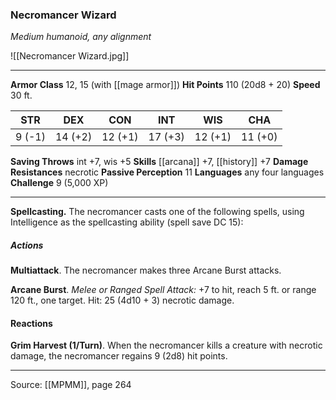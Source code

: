 ### Necromancer Wizard
_Medium humanoid, any alignment_

![[Necromancer Wizard.jpg]]




---

**Armor Class** 12, 15 (with [[mage armor]])
**Hit Points** 110 (20d8 + 20)
**Speed** 30 ft.

| STR     | DEX     | CON     | INT     | WIS     | CHA     |
|---------|---------|---------|---------|---------|---------|
| 9 (-1) | 14 (+2) | 12 (+1) | 17 (+3) | 12 (+1) | 11 (+0) |

**Saving Throws** int +7, wis +5
**Skills** [[arcana]] +7, [[history]] +7
**Damage Resistances** necrotic
**Passive Perception** 11
**Languages** any four languages
**Challenge** 9 (5,000 XP)

---

**Spellcasting.** The necromancer casts one of the following spells, using Intelligence as the spellcasting ability (spell save DC 15):

##### Actions
**Multiattack**. The necromancer makes three Arcane Burst attacks.

**Arcane Burst**. _Melee or Ranged Spell Attack:_ +7 to hit, reach 5 ft. or range 120 ft., one target. Hit: 25 (4d10 + 3) necrotic damage.

#### Reactions
**Grim Harvest (1/Turn)**. When the necromancer kills a creature with necrotic damage, the necromancer regains 9 (2d8) hit points. 


---

Source: [[MPMM]], page 264